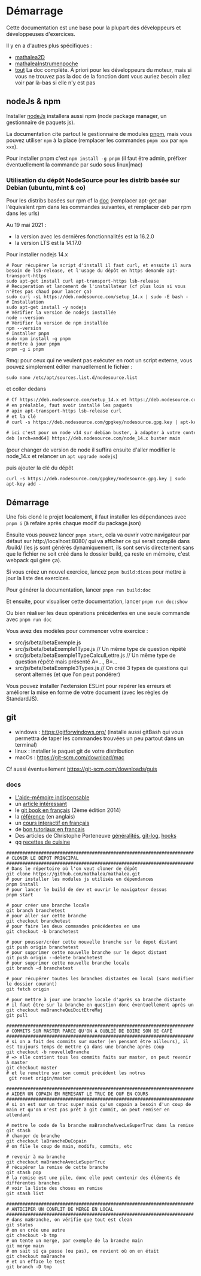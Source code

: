 # Démarrage

Cette documentation est une base pour la plupart des développeurs et développeuses d'exercices.

Il y en a d'autres plus spécifiques :
* [mathalea2D](2d/)
* [mathaleaInstrumenpoche](instrumenpoche/)
* [tout](tout/) La doc complète. À priori pour les développeurs du moteur, mais si vous ne trouvez pas la doc de la fonction dont vous auriez besoin allez voir par là-bas si elle n'y est pas

## nodeJs & npm
Installer [nodeJs](https://nodejs.org/en/download/) installera aussi npm (node package manager, un gestionnaire de paquets js).

La documentation cite partout le gestionnaire de modules [pnpm](https://pnpm.io/), mais vous pouvez utiliser `npm` à la place (remplacer les commandes `pnpm xxx` par `npm xxx`).

Pour installer pnpm c'est `npm install -g pnpm` (il faut être admin, préfixer éventuellement la commande par sudo sous linux|mac)

### Utilisation du dépôt NodeSource pour les distrib basée sur Debian (ubuntu, mint & co)
Pour les distribs basées sur rpm cf la [doc](https://github.com/nodesource/distributions#rpminstall) (remplacer apt-get par l'équivalent rpm dans les commandes suivantes, et remplacer deb par rpm dans les urls)

Au 19 mai 2021 :
- la version avec les dernières fonctionnalités est la 16.2.0
- la version LTS est la 14.17.0

Pour installer nodejs 14.x 
```shell
# Pour récupérer le script d'install il faut curl, et ensuite il aura besoin de lsb-release, et l'usage du dépôt en https demande apt-transport-https  
sudo apt-get install curl apt-transport-https lsb-release
# Recuperation et lancement de l'installateur (cf plus loin si vous n'êtes pas chaud pour lancer ça)
sudo curl -sL https://deb.nodesource.com/setup_14.x | sudo -E bash -
# Installation
sudo apt-get install -y nodejs
# Vérifier la version de nodejs installée
node --version
# Vérifier la version de npm installée
npm --version
# Installer pnpm
sudo npm install -g pnpm
# mettre à jour pnpm
pnpm -g i pnpm
```

Rmq: pour ceux qui ne veulent pas exécuter en root un script externe, vous pouvez simplement éditer manuellement le fichier :
```shell
sudo nano /etc/apt/sources.list.d/nodesource.list
```
et coller dedans
```txt
# Cf https://deb.nodesource.com/setup_14.x et https://deb.nodesource.com/setup_dev
# en préalable, faut avoir installé les paquets
# apin apt-transport-https lsb-release curl
# et la clé
# curl -s https://deb.nodesource.com/gpgkey/nodesource.gpg.key | apt-key add -

# ici c'est pour un node v14 sur debian buster, à adapter à votre contexte
deb [arch=amd64] https://deb.nodesource.com/node_14.x buster main
```
(pour changer de version de node il suffira ensuite d'aller modifier le node_14.x et relancer un `apt upgrade nodejs`)

puis ajouter la clé du dépôt
```shell
curl -s https://deb.nodesource.com/gpgkey/nodesource.gpg.key | sudo apt-key add -
```


## Démarrage
Une fois cloné le projet localement, il faut installer les dépendances avec `pnpm i` (à refaire après chaque modif du package.json)

Ensuite vous pouvez lancer `pnpm start`, cela va ouvrir votre navigateur par défaut sur http://localhost:8080/ qui va afficher ce qui serait compilé dans /build/ (les js sont générés dynamiquement, ils sont servis directement sans que le fichier ne soit créé dans le dossier build, ça reste en mémoire, c'est webpack qui gère ça).

Si vous créez un nouvel exercice, lancez `pnpm build:dicos` pour mettre à jour la liste des exercices.

Pour générer la documentation, lancer `pnpm run build:doc`

Et ensuite, pour visualiser cette documentation, lancer `pnpm run doc:show`

Ou bien réaliser les deux opérations précédentes en une seule commande avec `pnpm run doc`

Vous avez des modèles pour commencer votre exercice : 

- src/js/beta/betaExemple.js 
- src/js/beta/betaExemple1Type.js // Un même type de question répété 
- src/js/beta/betaExemple1TypeCalculLettre.js // Un même type de question répété  mais présenté A=..., B=...
- src/js/beta/betaExemple3Types.js // On créé 3 types de questions  qui seront alternés (et que l'on peut pondérer)

Vous pouvez installer l'extension ESLint pour repérer les erreurs et améliorer la mise en forme de votre document (avec les règles de StandardJS).

## git
* windows : https://gitforwindows.org/ (installe aussi gitBash qui vous permettra de taper les commandes trouvées un peu partout dans un terminal)
* linux : installer le paquet git de votre distribution
* macOs : https://git-scm.com/download/mac

Cf aussi éventuellement https://git-scm.com/downloads/guis

### docs
* [L'aide-mémoire indispensable](http://ndpsoftware.com/git-cheatsheet.html)
* un [article intéressant](https://delicious-insights.com/fr/articles/apprendre-git)
* le [git book en français](https://git-scm.com/book/fr/v2) (2ème édition 2014)
* la [référence](https://git-scm.com/docs) (en anglais)
* un [cours interactif en français](https://learngitbranching.js.org/)
* de [bon tutoriaux en français](https://fr.atlassian.com/git/tutorials)
* Des articles de Christophe Porteneuve [généralités](https://delicious-insights.com/fr/articles/git-workflows-generality/), [git-log](https://delicious-insights.com/fr/articles/git-log/), [hooks](https://delicious-insights.com/fr/articles/git-hooks-commit/)
* qq [recettes de cuisine](http://pioupioum.fr/developpement/git-10-commandes-utiles.html)
  
```shell
######################################################################
# CLONER LE DEPOT PRINCIPAL
######################################################################
# Dans le répertoire où l'on veut cloner de dépôt
git clone https://github.com/mathalea/mathalea.git
# pour installer les modules js utilisés en dépendances
pnpm install
# pour lancer le build de dev et ouvrir le navigateur dessus
pnpm start

# pour créer une branche locale
git branch branchetest
# pour aller sur cette branche
git checkout branchetest
# pour faire les deux commandes précédentes en une
git checkout -b branchetest

# pour pousser/créer cette nouvelle branche sur le depot distant
git push origin branchetest
# pour supprimer cette nouvelle branche sur le depot distant
git push origin --delete branchetest
# pour supprimer cette nouvelle branche locale
git branch -d branchetest

# pour récupérer toutes les branches distantes en local (sans modifier le dossier courant)
git fetch origin

# pour mettre à jour une branche locale d'après sa branche distante
# il faut être sur la branche en question donc éventuellement après un git checkout maBrancheQuiDoitEtreMaj
git pull

######################################################################
# COMMITS SUR MASTER PARCE QU'ON A OUBLIÉ DE BOIRE SON 8E CAFÉ
######################################################################
# si on a fait des commits sur master (en pensant être ailleurs), il est toujours temps de mettre ça dans une branche après coup
git checkout -b nouvelleBranche
# => elle contient tous les commits faits sur master, on peut revenir à master
git checkout master
# et le remettre sur son commit précédent les notres
 git reset origin/master

######################################################################
# AIDER UN COPAIN EN REMISANT LE TRUC DE OUF EN COURS
######################################################################
# si on est sur un truc super mais qu'un copain a besoin d'un coup de main et qu'on n'est pas prêt à git commit, on peut remiser en attendant

# mettre le code de la branche maBrancheAvecLeSuperTruc dans la remise
git stash
# changer de branche
git checkout laBrancheDuCopain
# on file le coup de main, modifs, commits, etc 

# revenir à ma branche
git checkout maBrancheAvecLeSuperTruc
# récupérer la remise de cette branche
git stash pop
# la remise est une pile, donc elle peut contenir des éléments de différentes branches
# voir la liste des choses en remise
git stash list

######################################################################
# ANTICIPER UN CONFLIT DE MERGE EN LOCAL
######################################################################
# dans maBranche, on vérifie que tout est clean
git status
# on en crée une autre
git checkout -b tmp
# on tente un merge, par exemple de la branche main
git merge main
# on sait si ça passe (ou pas), on revient où on en était
git checkout maBranche
# et on efface le test
git branch -D tmp
```
